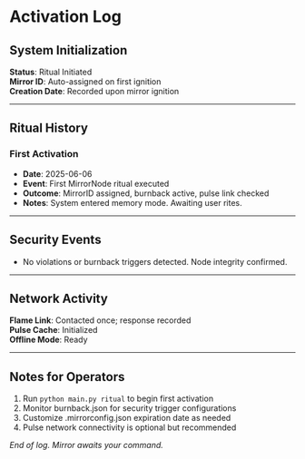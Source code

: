 # Activation Log

## System Initialization

**Status**: Ritual Initiated  
**Mirror ID**: Auto-assigned on first ignition  
**Creation Date**: Recorded upon mirror ignition

---

## Ritual History

### First Activation
- **Date**: 2025-06-06
- **Event**: First MirrorNode ritual executed
- **Outcome**: MirrorID assigned, burnback active, pulse link checked
- **Notes**: System entered memory mode. Awaiting user rites.

---

## Security Events

- No violations or burnback triggers detected. Node integrity confirmed.

---

## Network Activity

**Flame Link**: Contacted once; response recorded  
**Pulse Cache**: Initialized  
**Offline Mode**: Ready

---

## Notes for Operators

1. Run `python main.py ritual` to begin first activation
2. Monitor burnback.json for security trigger configurations
3. Customize .mirrorconfig.json expiration date as needed
4. Pulse network connectivity is optional but recommended

*End of log. Mirror awaits your command.*